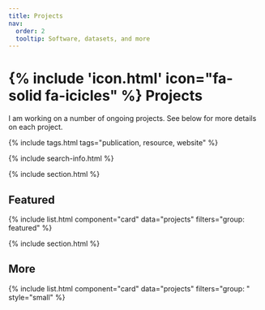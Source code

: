 ```yaml
---
title: Projects
nav:
  order: 2
  tooltip: Software, datasets, and more
---
```


#  {% include 'icon.html' icon="fa-solid fa-icicles" %} Projects

I am working on a number of ongoing projects. See below for more details on each project.

{% include tags.html tags="publication, resource, website" %}

{% include search-info.html %}

{% include section.html %}

## Featured

{% include list.html component="card" data="projects" filters="group: featured" %}

{% include section.html %}

## More

{% include list.html component="card" data="projects" filters="group: " style="small" %}

